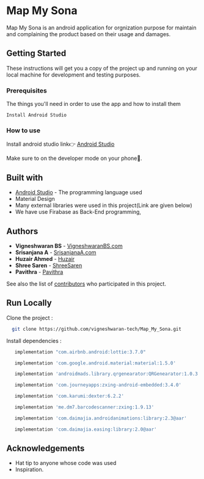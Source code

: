 # Map My Sona

Map My Sona is an android application for orgnization purpose for maintain and complaining the product based on their usage and damages.


## Getting Started

These instructions will get you a copy of the project up and running on your local machine for development and testing purposes.

### Prerequisites

The things you'll need in order to use the app and how to install them

```
Install Android Studio
```

### How to use

Install android studio link👉 [Android Studio](https://developer.android.com/studio)

Make sure to on the developer mode on your phone🤳.

## Built with

* [Android Studio](https://developer.android.com/studio) - The programming language used
* Material Design 
* Many external libraries were used in this project(Link are given below)
* We have use Firabase as Back-End programming, 

## Authors

* **Vigneshwaran BS** - [VigneshwaranBS.com](https://github.com/vigneshwaran-tech)
* **Srisanjana A** - [SrisanjanaA.com](https://github.com/sriee19)
* **Huzair Ahmed** - [Huzair](https://github.com/Huzair13)
* **Shree Saren** - [ShreeSaren](https://github.com/Shreesaraan)
* **Pavithra** - [Pavithra]()


See also the list of [contributors](https://github.com/vigneshwaran-tech/Map_My_Sona) who participated in this project.


## Run Locally

Clone the project :

```bash
  git clone https://github.com/vigneshwaran-tech/Map_My_Sona.git
```

Install dependencies :

```bash
   implementation "com.airbnb.android:lottie:3.7.0"
```
```bash
   implementation 'com.google.android.material:material:1.5.0'
```

```bash
   implementation 'androidmads.library.qrgenearator:QRGenearator:1.0.3'
```
```bash
   implementation 'com.journeyapps:zxing-android-embedded:3.4.0'
```
```bash
   implementation 'com.karumi:dexter:6.2.2'
```
```bash
   implementation 'me.dm7.barcodescanner:zxing:1.9.13'
```
```bash
   implementation 'com.daimajia.androidanimations:library:2.3@aar'
```
```bash
   implementation 'com.daimajia.easing:library:2.0@aar'
```


## Acknowledgements

 * Hat tip to anyone whose code was used
 * Inspiration.




